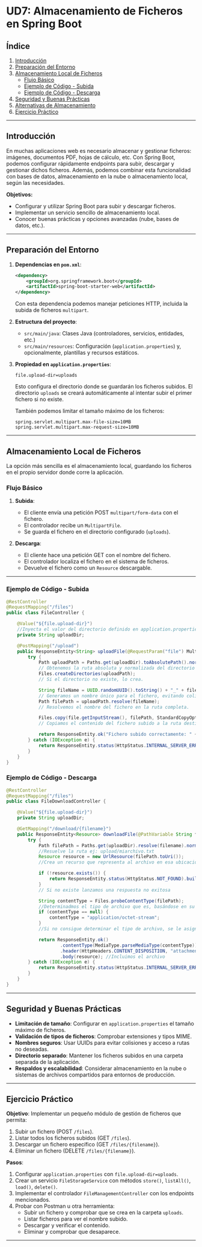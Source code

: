 
# UD7: Almacenamiento de Ficheros en Spring Boot

## Índice

1. [Introducción](#introducción)
2. [Preparación del Entorno](#preparación-del-entorno)
3. [Almacenamiento Local de Ficheros](#almacenamiento-local-de-ficheros)
    - [Flujo Básico](#flujo-básico)
    - [Ejemplo de Código - Subida](#ejemplo-de-código---subida)
    - [Ejemplo de Código - Descarga](#ejemplo-de-código---descarga)
4. [Seguridad y Buenas Prácticas](#seguridad-y-buenas-prácticas)
5. [Alternativas de Almacenamiento](#alternativas-de-almacenamiento)
6. [Ejercicio Práctico](#ejercicio-práctico)

---

## Introducción

En muchas aplicaciones web es necesario almacenar y gestionar ficheros: imágenes, documentos PDF, hojas de cálculo, etc. Con Spring Boot, podemos configurar rápidamente endpoints para subir, descargar y gestionar dichos ficheros. Además, podemos combinar esta funcionalidad con bases de datos, almacenamiento en la nube o almacenamiento local, según las necesidades.

**Objetivos:**

- Configurar y utilizar Spring Boot para subir y descargar ficheros.
- Implementar un servicio sencillo de almacenamiento local.
- Conocer buenas prácticas y opciones avanzadas (nube, bases de datos, etc.).

---

## Preparación del Entorno

1. **Dependencias en `pom.xml`**:
   ```xml
   <dependency>
       <groupId>org.springframework.boot</groupId>
       <artifactId>spring-boot-starter-web</artifactId>
   </dependency>
   ```
   
   Con esta dependencia podemos manejar peticiones HTTP, incluida la subida de ficheros `multipart`.

2. **Estructura del proyecto**:
   - `src/main/java`: Clases Java (controladores, servicios, entidades, etc.)
   - `src/main/resources`: Configuración (`application.properties`) y, opcionalmente, plantillas y recursos estáticos.

3. **Propiedad en `application.properties`**:
   ```properties
   file.upload-dir=uploads
   ```
   
   Esto configura el directorio donde se guardarán los ficheros subidos. El directorio `uploads` se creará automáticamente al intentar subir el primer fichero si no existe.  
   
   También podemos limitar el tamaño máximo de los ficheros:
   ```properties
   spring.servlet.multipart.max-file-size=10MB
   spring.servlet.multipart.max-request-size=10MB
   ```

---

## Almacenamiento Local de Ficheros

La opción más sencilla es el almacenamiento local, guardando los ficheros en el propio servidor donde corre la aplicación.

### Flujo Básico

1. **Subida**:
   - El cliente envía una petición POST `multipart/form-data` con el fichero.
   - El controlador recibe un `MultipartFile`.
   - Se guarda el fichero en el directorio configurado (`uploads`).

2. **Descarga**:
   - El cliente hace una petición GET con el nombre del fichero.
   - El controlador localiza el fichero en el sistema de ficheros.
   - Devuelve el fichero como un `Resource` descargable.

---

### Ejemplo de Código - Subida

```java
@RestController
@RequestMapping("/files")
public class FileController {

    @Value("${file.upload-dir}")
    //Inyecta el valor del directorio definido en application.properties como ruta para los ficheros
    private String uploadDir;

    @PostMapping("/upload")
    public ResponseEntity<String> uploadFile(@RequestParam("file") MultipartFile file) {
        try {
            Path uploadPath = Paths.get(uploadDir).toAbsolutePath().normalize();
            // Obtenemos la ruta absoluta y normalizada del directorio de subida.
            Files.createDirectories(uploadPath);
            // Si el directorio no existe, lo crea.

            String fileName = UUID.randomUUID().toString() + "_" + file.getOriginalFilename();
            // Generamos un nombre único para el fichero, evitando colisiones con ficheros existentes.
            Path filePath = uploadPath.resolve(fileName);
            // Resolvemos el nombre del fichero en la ruta completa.

            Files.copy(file.getInputStream(), filePath, StandardCopyOption.REPLACE_EXISTING);
            // Copiamos el contenido del fichero subido a la ruta destino en el servidor.

            return ResponseEntity.ok("Fichero subido correctamente: " + fileName);
        } catch (IOException e) {
            return ResponseEntity.status(HttpStatus.INTERNAL_SERVER_ERROR).body("Error al subir el fichero");
        }
    }
}
```

### Ejemplo de Código - Descarga

```java
@RestController
@RequestMapping("/files")
public class FileDownloadController {

    @Value("${file.upload-dir}")
    private String uploadDir;

    @GetMapping("/download/{filename}")
    public ResponseEntity<Resource> downloadFile(@PathVariable String filename) {
        try {
            Path filePath = Paths.get(uploadDir).resolve(filename).normalize();
            //Resuelve la ruta ej: upload/miarchivo.txt
            Resource resource = new UrlResource(filePath.toUri());
            //Crea un recurso que representa al archivo en esa ubicación

            if (!resource.exists()) {
                return ResponseEntity.status(HttpStatus.NOT_FOUND).build();
            }
            // Si no existe lanzamos una respuesta no exitosa

            String contentType = Files.probeContentType(filePath);
            //Determinadmos el tipo de archivo que es, basándose en su extensión
            if (contentType == null) {
                contentType = "application/octet-stream";
            }
            //Si no consigue determinar el tipo de archivo, se le asigna el tipo octet-stream - Datos binarios genéricos

            return ResponseEntity.ok()
                    .contentType(MediaType.parseMediaType(contentType)) //Indica tipo de archivo
                    .header(HttpHeaders.CONTENT_DISPOSITION, "attachment; filename=\"" + resource.getFilename() + "\"")
                    .body(resource); //Incluimos el archivo
        } catch (IOException e) {
            return ResponseEntity.status(HttpStatus.INTERNAL_SERVER_ERROR).build();
        }
    }
}
```

---

## Seguridad y Buenas Prácticas

- **Limitación de tamaño**: Configurar en `application.properties` el tamaño máximo de ficheros.
- **Validación de tipos de ficheros**: Comprobar extensiones y tipos MIME.
- **Nombres seguros**: Usar UUIDs para evitar colisiones y acceso a rutas no deseadas.
- **Directorio separado**: Mantener los ficheros subidos en una carpeta separada de la aplicación.
- **Respaldos y escalabilidad**: Considerar almacenamiento en la nube o sistemas de archivos compartidos para entornos de producción.

---

## Ejercicio Práctico

**Objetivo**: Implementar un pequeño módulo de gestión de ficheros que permita:

1. Subir un fichero (POST `/files`).
2. Listar todos los ficheros subidos (GET `/files`).
3. Descargar un fichero específico (GET `/files/{filename}`).
4. Eliminar un fichero (DELETE `/files/{filename}`).

**Pasos**:

1. Configurar `application.properties` con `file.upload-dir=uploads`.
2. Crear un servicio `FileStorageService` con métodos `store()`, `listAll()`, `load()`, `delete()`.
3. Implementar el controlador `FileManagementController` con los endpoints mencionados.
4. Probar con Postman u otra herramienta:
   - Subir un fichero y comprobar que se crea en la carpeta `uploads`.
   - Listar ficheros para ver el nombre subido.
   - Descargar y verificar el contenido.
   - Eliminar y comprobar que desaparece.

---
